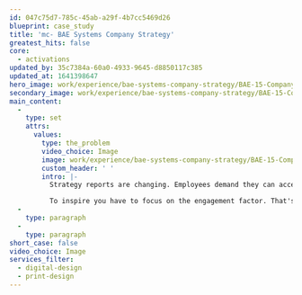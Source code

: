 ```yaml
---
id: 047c75d7-785c-45ab-a29f-4b7cc5469d26
blueprint: case_study
title: 'mc- BAE Systems Company Strategy'
greatest_hits: false
core:
  - activations
updated_by: 35c7384a-60a0-4933-9645-d8850117c385
updated_at: 1641398647
hero_image: work/experience/bae-systems-company-strategy/BAE-15-Company-Strategy-Full-Image-1360x768.5.jpg
secondary_image: work/experience/bae-systems-company-strategy/BAE-15-Company-Strategy-Secondary-Image-896x597.jpg
main_content:
  -
    type: set
    attrs:
      values:
        type: the_problem
        video_choice: Image
        image: work/experience/bae-systems-company-strategy/BAE-15-Company-Strategy-Large-927x522.jpg
        custom_header: ' '
        intro: |-
          Strategy reports are changing. Employees demand they can access the report when it works for them, and they definitely don't want to be trudging through a dull slab of print. BAE Systems asked us to tackle that challenge by creating a hybrid digital & print report that would inspire employees to contribute to their own future success.

          To inspire you have to focus on the engagement factor. That's why we produced not just a printed booklet with a digital version but also an interactive PDF. The interactive PDF is engaging and user-friendly. And it also effectively communicates how BAE Systems and its employees share a commitment towards personal improvement.
  -
    type: paragraph
  -
    type: paragraph
short_case: false
video_choice: Image
services_filter:
  - digital-design
  - print-design
---
```

